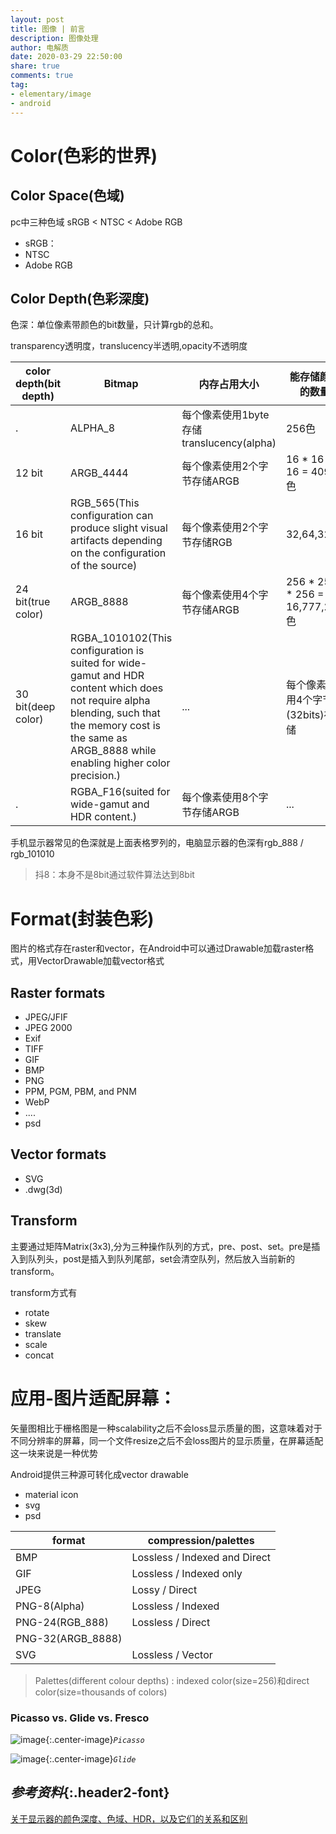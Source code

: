 ```yaml
---
layout: post
title: 图像 | 前言
description: 图像处理
author: 电解质
date: 2020-03-29 22:50:00
share: true
comments: true
tag: 
- elementary/image
- android
---
```


# Color(色彩的世界)
## Color Space(色域)
pc中三种色域
sRGB < NTSC < Adobe RGB
- sRGB：
- NTSC
- Adobe RGB

## Color Depth(色彩深度)

色深：单位像素带颜色的bit数量，只计算rgb的总和。

transparency透明度，translucency半透明,opacity不透明度

color depth(bit depth)|Bitmap | 内存占用大小|能存储颜色的数量
---|---|---|---
.|ALPHA_8 |每个像素使用1byte存储translucency(alpha)|256色|
12 bit|ARGB_4444|每个像素使用2个字节存储ARGB  | 16 * 16 * 16 = 4096色
16 bit|RGB_565(This configuration can produce slight visual artifacts depending on the configuration of the source) | 每个像素使用2个字节存储RGB   |32,64,32
24 bit(true color)|ARGB_8888|每个像素使用4个字节存储ARGB  | 256 * 256 * 256 = 16,777,216色
30 bit(deep color)|RGBA_1010102(This configuration is suited for wide-gamut and HDR content which does not require alpha blending, such that the memory cost is the same as ARGB_8888 while enabling higher color precision.)|...|每个像素使用4个字节(32bits)存储|...
.|RGBA_F16(suited for wide-gamut and HDR content.) |每个像素使用8个字节存储ARGB  |...

手机显示器常见的色深就是上面表格罗列的，电脑显示器的色深有rgb_888 / rgb_101010

> 抖8：本身不是8bit通过软件算法达到8bit

# Format(封装色彩)
图片的格式存在raster和vector，在Android中可以通过Drawable加载raster格式，用VectorDrawable加载vector格式
## Raster formats
- JPEG/JFIF
- JPEG 2000
- Exif
- TIFF
- GIF
- BMP
- PNG
- PPM, PGM, PBM, and PNM
- WebP
- ....
- psd

## Vector formats
- SVG
- .dwg(3d)

## Transform
主要通过矩阵Matrix(3x3),分为三种操作队列的方式，pre、post、set。pre是插入到队列头，post是插入到队列尾部，set会清空队列，然后放入当前新的transform。

transform方式有
- rotate
- skew
- translate
- scale
- concat


# 应用-图片适配屏幕：

矢量图相比于栅格图是一种scalability之后不会loss显示质量的图，这意味着对于不同分辨率的屏幕，同一个文件resize之后不会loss图片的显示质量，在屏幕适配这一块来说是一种优势

Android提供三种源可转化成vector drawable
- material icon
- svg
- psd



format|compression/palettes|
---|---
BMP |Lossless / Indexed and Direct
GIF | Lossless / Indexed only
JPEG | Lossy / Direct
PNG-8(Alpha) | Lossless / Indexed
PNG-24(RGB_888) | Lossless / Direct
PNG-32(ARGB_8888)|
SVG | Lossless / Vector

> Palettes(different colour depths) : indexed color(size=256)和direct color(size=thousands of colors)



### Picasso vs. Glide vs. Fresco
![image]({{site.baseurl}}/asset/image/picasso.png){:.center-image}*`Picasso`*

![image]({{site.baseurl}}/asset/image/glide.png){:.center-image}*`Glide`*

## *参考资料*{:.header2-font}

[关于显示器的颜色深度、色域、HDR，以及它们的关系和区别](https://kejiweixun.com/blog/explain-display-color-depth-color-space-hdr/)